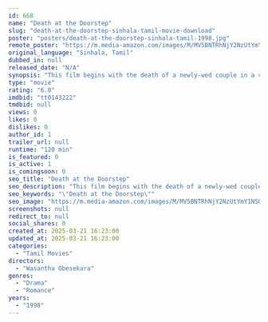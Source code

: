```yaml
---
id: 668
name: "Death at the Doorstep"
slug: "death-at-the-doorstep-sinhala-tamil-movie-download"
poster: "posters/death-at-the-doorstep-sinhala-tamil-1998.jpg"
remote_poster: "https://m.media-amazon.com/images/M/MV5BNTRhNjY2NzUtYmY1NS00ZTcxLWFlYzktOWRlYmQ5NTNkNDZmXkEyXkFqcGdeQXVyNDMwOTc5MDg@._V1_SX300.jpg"
original_language: "Sinhala, Tamil"
dubbed_in: null
released_date: "N/A"
synopsis: "This film begins with the death of a newly-wed couple in a car crash. Adverse social reactions to their romance were expressed in unfounded slander, gossip and insinuations. Both emotional and cultural incompatibility rocked their..."
type: "movie"
rating: "6.0"
imdbid: "tt0143222"
tmdbid: null
views: 0
likes: 0
dislikes: 0
author_id: 1
trailer_url: null
runtime: "120 min"
is_featured: 0
is_active: 1
is_comingsoon: 0
seo_title: "Death at the Doorstep"
seo_description: "This film begins with the death of a newly-wed couple in a car crash. Adverse social reactions to their romance were expressed in unfounded slander, gossip and insinuations. Both emotional and cultural incompatibility rocked their..."
seo_keywords: "\"Death at the Doorstep\""
seo_image: "https://m.media-amazon.com/images/M/MV5BNTRhNjY2NzUtYmY1NS00ZTcxLWFlYzktOWRlYmQ5NTNkNDZmXkEyXkFqcGdeQXVyNDMwOTc5MDg@._V1_SX300.jpg"
screenshots: null
redirect_to: null
social_shares: 0
created_at: 2025-03-21 16:23:00
updated_at: 2025-03-21 16:23:00
categories:
  - "Tamil Movies"
directors:
  - "Wasantha Obesekara"
genres:
  - "Drama"
  - "Romance"
years:
  - "1998"
---
```

